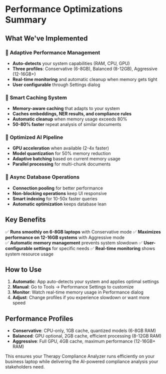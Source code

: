 # Performance Optimizations Summary

## What We've Implemented

### 🎯 **Adaptive Performance Management**
- **Auto-detects** your system capabilities (RAM, CPU, GPU)
- **Three profiles**: Conservative (6-8GB), Balanced (8-12GB), Aggressive (12-16GB+)
- **Real-time monitoring** and automatic cleanup when memory gets tight
- **User configurable** through Settings dialog

### 🚀 **Smart Caching System**
- **Memory-aware caching** that adapts to your system
- **Caches embeddings, NER results, and compliance rules**
- **Automatic cleanup** when memory usage exceeds 80%
- **50-80% faster** repeat analysis of similar documents

### 🧠 **Optimized AI Pipeline**
- **GPU acceleration** when available (2-4x faster)
- **Model quantization** for 50% memory reduction
- **Adaptive batching** based on current memory usage
- **Parallel processing** for multi-chunk documents

### 💾 **Async Database Operations**
- **Connection pooling** for better performance
- **Non-blocking operations** keep UI responsive
- **Smart indexing** for 10-50x faster queries
- **Automatic optimization** keeps database lean

## Key Benefits

✅ **Runs smoothly on 6-8GB laptops** with Conservative mode
✅ **Maximizes performance on 12-16GB systems** with Aggressive mode  
✅ **Automatic memory management** prevents system slowdown
✅ **User-configurable settings** for specific needs
✅ **Real-time monitoring** shows system resource usage

## How to Use

1. **Automatic**: App auto-detects your system and applies optimal settings
2. **Manual**: Go to Tools → Performance Settings to customize
3. **Monitor**: Watch real-time memory usage in Performance dialog
4. **Adjust**: Change profiles if you experience slowdown or want more speed

## Performance Profiles

- **Conservative**: CPU-only, 1GB cache, quantized models (6-8GB RAM)
- **Balanced**: GPU optional, 2GB cache, efficient processing (8-12GB RAM)  
- **Aggressive**: Full GPU, 4GB cache, maximum performance (12-16GB+ RAM)

This ensures your Therapy Compliance Analyzer runs efficiently on your business laptop while delivering the AI-powered compliance analysis your stakeholders need.